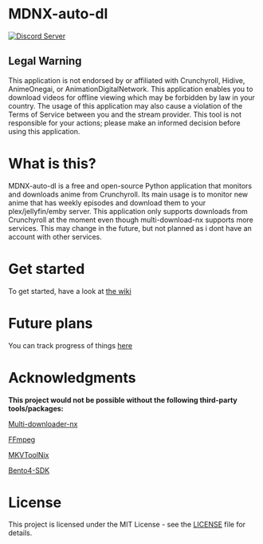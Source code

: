 # MDNX-auto-dl

[![Discord Server](https://discord.com/api/guilds/789034812799320074/widget.png?style=banner2)](https://discord.gg/XAAfYJ5ABk)

## Legal Warning
This application is not endorsed by or affiliated with Crunchyroll, Hidive, AnimeOnegai, or AnimationDigitalNetwork. This application enables you to download videos for offline viewing which may be forbidden by law in your country. The usage of this application may also cause a violation of the Terms of Service between you and the stream provider. This tool is not responsible for your actions; please make an informed decision before using this application.

# What is this?
MDNX-auto-dl is a free and open-source Python application that monitors and downloads anime from Crunchyroll. Its main usage is to monitor new anime that has weekly episodes and download them to your plex/jellyfin/emby server.
This application only supports downloads from Crunchyroll at the moment even though multi-download-nx supports more services. This may change in the future, but not planned as i dont have an account with other services.

# Get started
To get started, have a look at [the wiki](https://github.com/HyperNylium/mdnx-auto-dl/wiki)

# Future plans
You can track progress of things [here](https://github.com/users/HyperNylium/projects/4)

# Acknowledgments
**This project would not be possible without the following third-party tools/packages:**

[Multi-downloader-nx](https://github.com/anidl/multi-downloader-nx)

[FFmpeg](https://ffmpeg.org/)

[MKVToolNix](https://mkvtoolnix.download/)

[Bento4-SDK](https://www.bento4.com/)

# License
This project is licensed under the MIT License - see the [LICENSE](LICENSE) file for details.
